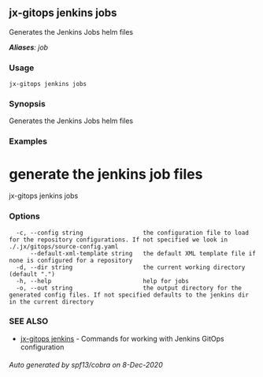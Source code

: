 ## jx-gitops jenkins jobs

Generates the Jenkins Jobs helm files

***Aliases**: job*

### Usage

```
jx-gitops jenkins jobs
```

### Synopsis

Generates the Jenkins Jobs helm files

### Examples

  # generate the jenkins job files
  jx-gitops jenkins jobs

### Options

```
  -c, --config string                 the configuration file to load for the repository configurations. If not specified we look in ./.jx/gitops/source-config.yaml
      --default-xml-template string   the default XML template file if none is configured for a repository
  -d, --dir string                    the current working directory (default ".")
  -h, --help                          help for jobs
  -o, --out string                    the output directory for the generated config files. If not specified defaults to the jenkins dir in the current directory
```

### SEE ALSO

* [jx-gitops jenkins](jx-gitops_jenkins.md)	 - Commands for working with Jenkins GitOps configuration

###### Auto generated by spf13/cobra on 8-Dec-2020
